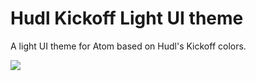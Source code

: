 # Hudl Kickoff Light UI theme

A light UI theme for Atom based on Hudl's Kickoff colors.

![](http://i.imgur.com/OGBfpXP.jpg)
